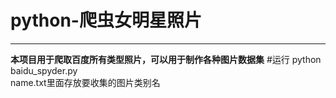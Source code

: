 # python-爬虫女明星照片
***
  __本项目用于爬取百度所有类型照片，可以用于制作各种图片数据集__
#运行
    python baidu_spyder.py<br>
    name.txt里面存放要收集的图片类别名<br>
